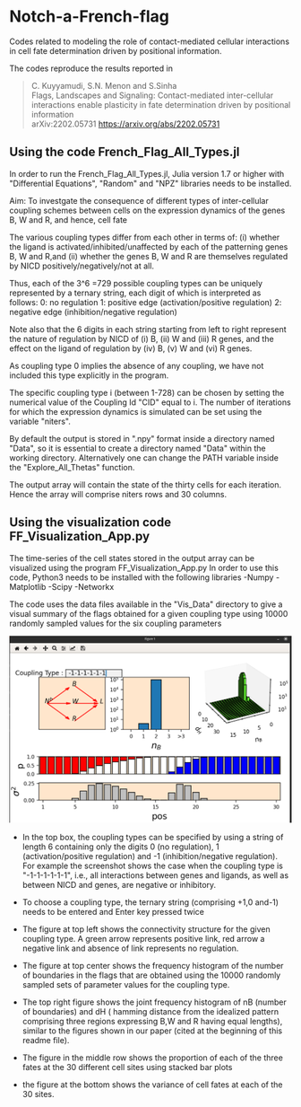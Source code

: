 # Notch-a-French-flag

Codes related to modeling the role of contact-mediated cellular interactions in cell fate determination driven by positional information.

The codes reproduce the results reported in
> C. Kuyyamudi, S.N. Menon and  S.Sinha  
> Flags, Landscapes and Signaling: Contact-mediated inter-cellular interactions enable plasticity in fate determination driven by positional information  
> arXiv:2202.05731
> https://arxiv.org/abs/2202.05731

##  Using the code French_Flag_All_Types.jl 

In order to run the French_Flag_All_Types.jl, Julia version 1.7 or higher with "Differential Equations", "Random" and "NPZ" libraries needs to be installed.

Aim: To investgate the consequence of different types of inter-cellular coupling schemes between cells on the expression dynamics of the genes B, W and R,
and hence, cell fate

The various coupling types differ from each other in terms of:
(i) whether the ligand is activated/inhibited/unaffected by each of the patterning
genes B, W and R,and
(ii) whether the genes B, W and R are themselves regulated by NICD positively/negatively/not at all.

Thus, each of the 3^6 =729 possible coupling types can be uniquely represented
by a ternary string, each digit of which is interpreted as follows:
0: no regulation
1: positive edge (activation/positive regulation)
2: negative edge (inhibition/negative regulation)

Note also that the 6 digits in each string starting from left to right represent
the nature of regulation by NICD of (i) B, (ii) W and (iii) R genes, and
the effect on the ligand of regulation by (iv) B, (v) W and (vi) R genes.

As coupling type 0 implies the absence of any coupling, we have not included this
type explicitly in the program.

The specific coupling type i (between 1-728) can be chosen by setting the numerical value of the Coupling Id "CID" equal to i. 
The number of iterations for which the expression dynamics is simulated can be set using the variable "niters".

By default the output is stored in ".npy" format inside a directory named "Data", so it is essential to create a directory named "Data" within the
working directory. Alternatively one can change the PATH variable inside the "Explore_All_Thetas" function.

The output array will contain the state of the thirty cells for each iteration. Hence the array will comprise niters rows and 30 columns.	


## Using the visualization code FF_Visualization_App.py 

The time-series of the cell states stored in the output array can be visualized using
the program FF_Visualization_App.py
In order to use this code, Python3 needs to be installed with the following libraries
-Numpy
-Matplotlib
-Scipy
-Networkx

The code uses the data files available in the "Vis_Data" directory to give a visual summary of the flags obtained for a given coupling type using 10000 randomly sampled values for the six coupling parameters

![Sample screenshot](Vis_App_Screenshot.png)

- In the top box, the coupling types can be specified by using a string of length 6 containing only the digits 0 (no regulation), 1 (activation/positive regulation) and -1 (inhibition/negative regulation).
For example the screenshot shows the case when the coupling type is "-1-1-1-1-1-1",
i.e., all interactions between genes and ligands, as well as between NICD and genes, are negative or inhibitory.

- To choose a coupling type, the ternary string (comprising +1,0 and-1) needs to be entered and Enter key pressed twice

- The figure at top left shows the connectivity structure for the given coupling type. A green arrow represents
positive link, red arrow a negative link and absence of link represents no regulation.

- The figure at top center shows the frequency histogram of the number of boundaries in the flags that are obtained using the 10000 randomly sampled sets of parameter values for the coupling type.

- The top right figure shows the joint frequency histogram of nB (number of boundaries) and dH ( hamming distance from the idealized pattern comprising
three regions expressing B,W and R having equal lengths), similar to the
figures shown in our paper (cited at the beginning of this readme file).

- The figure in the middle row shows the proportion of each of the three fates at the 30 different cell sites using stacked bar plots

- the figure at the bottom shows the variance of cell fates at each of the 30 sites.
